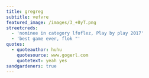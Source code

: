 ```yaml
---
title: gregreg
subtitle: vefvre
featured_image: /images/3_+8yT.png
streetcreds:
  - 'nominee in category lfoflez, Play by play 2017'
  - 'best game ever, flok "'
quotes:
  - quoteauthor: huhu
    quotesource: www.gogerl.com
    quotetext: yeah yes
sandgardeners: true
---
```


